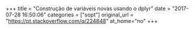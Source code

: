 +++
title = "Construção de variáveis novas usando o dplyr"
date = "2017-07-28 16:50:06"
categories = ["sopt"]
original_url = "https://pt.stackoverflow.com/q/224848"
at_home="no"
+++

